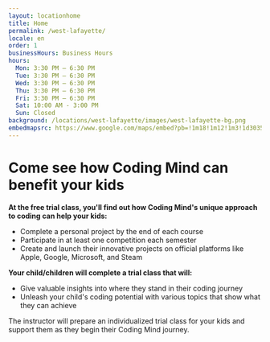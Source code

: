 ```yaml
---
layout: locationhome
title: Home
permalink: /west-lafayette/
locale: en
order: 1
businessHours: Business Hours
hours: 
  Mon: 3:30 PM – 6:30 PM
  Tue: 3:30 PM – 6:30 PM
  Wed: 3:30 PM – 6:30 PM
  Thu: 3:30 PM – 6:30 PM
  Fri: 3:30 PM – 6:30 PM
  Sat: 10:00 AM - 3:00 PM
  Sun: Closed
background: /locations/west-lafayette/images/west-lafayette-bg.png
embedmapsrc: https://www.google.com/maps/embed?pb=!1m18!1m12!1m3!1d3035.9575278386083!2d-86.91270209999999!3d40.454077!2m3!1f0!2f0!3f0!3m2!1i1024!2i768!4f13.1!3m3!1m2!1s0x8812fd6886bc36a9%3A0x92cd6409d2a62475!2s500%20Sagamore%20Pkwy%20W%20%236w%2C%20West%20Lafayette%2C%20IN%2047906!5e0!3m2!1sen!2sus!4v1724229772298!5m2!1sen!2sus
---
```


# Come see how Coding Mind can benefit your kids

**At the free trial class, you'll find out how Coding Mind's unique approach to coding can help your kids:**

- Complete a personal project by the end of each course
- Participate in at least one competition each semester
- Create and launch their innovative projects on official platforms like Apple, Google, Microsoft, and Steam

**Your child/children will complete a trial class that will:**

- Give valuable insights into where they stand in their coding journey
- Unleash your child's coding potential with various topics that show what they can achieve

The instructor will prepare an individualized trial class for your kids and support them as they begin their Coding Mind journey.


<section class="wrapper">
  <div class="container pt-12">
  <div  id="mni-membership-638439490030333334"></div>
  <script src="https://lafayettecommercein.chambermaster.com/Content/Script/Member.js" type="text/javascript"></script>
  <script type="text/javascript">
  new MNI.Widgets.Member("mni-membership-638439490030333334",{member:19098,styleTemplate:"#@id{text-align:center;position:relative}#@id .mn-widget-member-name{font-weight:700}#@id .mn-widget-member-logo{max-width:100%}"}).create();
  </script>
  </div>
</section>
